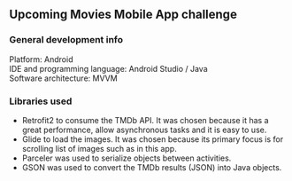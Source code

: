 ## Upcoming Movies Mobile App challenge

### General development info  
Platform: Android  
IDE and programming language: Android Studio / Java  
Software architecture: MVVM  

### Libraries used
* Retrofit2 to consume the TMDb API. It was chosen because it has a great performance, allow asynchronous tasks and it is easy to use.
* Glide to load the images. It was chosen because its primary focus is for scrolling list of images such as in this app.
* Parceler was used to serialize objects between activities. 
* GSON was used to convert the TMDb results (JSON) into Java objects.

